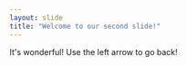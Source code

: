 ```yaml
---
layout: slide
title: "Welcome to our second slide!"
---
```

It's wonderful!
Use the left arrow to go back!
